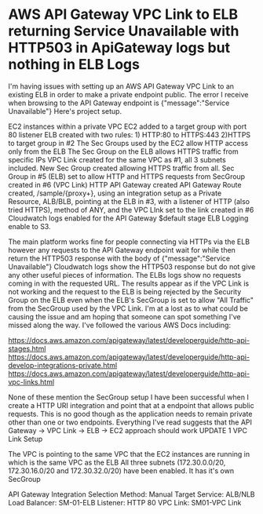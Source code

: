 
# AWS API Gateway VPC Link to ELB returning Service Unavailable with HTTP503 in ApiGateway logs but nothing in ELB Logs

I'm having issues with setting up an AWS API Gateway VPC Link to an existing ELB in order to make a private endpoint public.
The error I receive when browsing to the API Gateway endpoint is {"message":"Service Unavailable"}
Here's  project setup.

EC2 instances within a private VPC
EC2 added to a target group with port 80 listener
ELB created with two rules: 1) HTTP:80 to HTTPS:443 2)HTTPS to target group in #2
The Sec Groups used by the EC2 allow HTTP access only from the ELB
The Sec Group on the ELB allows HTTPS traffic from specific IPs
VPC Link created for the same VPC as #1, all 3 subnets included. New Sec Group created allowing HTTPS traffic from all.
Sec Group in #5 (ELB) set to allow HTTP and HTTPS requests from SecGroup created in #6 (VPC Link)
HTTP API Gateway created
API Gateway Route created, /sample/{proxy+}, using an integration setup as a Private Resource, ALB/BLB, pointing at the ELB in #3, with a listener of HTTP (also tried HTTPS), method of ANY, and the VPC LInk set to the link created in #6
Cloudwatch logs enabled for the API Gateway $default stage
ELB Logging enable to S3.

The main platform works fine for people connecting via HTTPs via the ELB however any requests to the API Gateway endpoint wait for while then return the HTTP503 response with the body of {"message":"Service Unavailable"}
Cloudwatch logs show the HTTP503 response but do not give any other useful pieces of information.
The ELBs logs show no requests coming in with the requested URL.
The results appear as if the VPC Link is not working and the request to the ELB is being rejected by the Security Group on the ELB even when the ELB's SecGroup is set to allow "All Traffic" from the SecGroup used by the VPC Link.
I'm at a lost as to what could be causing the issue and am hoping that someone can spot something I've missed along the way.
I've followed the various AWS Docs including:

https://docs.aws.amazon.com/apigateway/latest/developerguide/http-api-stages.html
https://docs.aws.amazon.com/apigateway/latest/developerguide/http-api-develop-integrations-private.html
https://docs.aws.amazon.com/apigateway/latest/developerguide/http-api-vpc-links.html

None of these mention the SecGroup setup
I have been successful when I create a HTTP URI integration and point that at a endpoint that allows public requests. This is no good though as the application needs to remain private other than one or two endpoints.
Everything I've read suggests that the API Gateway -> VPC Link -> ELB -> EC2 approach should work
UPDATE 1
VPC Link Setup

The VPC is pointing to the same VPC that the EC2 instances are running in which is the same VPC as the ELB
All three subnets (172.30.0.0/20, 172.30.16.0/20 and 172.30.32.0/20) have been enabled.
It has it's own SecGroup

API Gateway Integration
Selection Method: Manual
Target Service: ALB/NLB
Load Balancer: SM-01-ELB
Listener: HTTP 80
VPC Link: SM01-VPC Link

        
